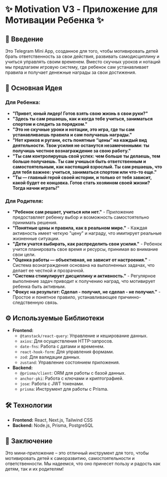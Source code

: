 # ✨ Motivation V3 - Приложение для Мотивации Ребенка ✨

## 🚀 Введение

Это Telegram Mini App, созданное для того, чтобы мотивировать детей брать ответственность за свои действия, развивать самодисциплину и учиться управлять своим временем.  Вместо скучных уроков и нотаций мы предлагаем игровую систему, где ребенок сам устанавливает правила и получает денежные награды за свои достижения. 

## 🎯 Основная Идея

### Для Ребенка:

*   **"Привет, юный лидер! Готов взять свою жизнь в свои руки?"**
*   **"Здесь ты сам решаешь, как и когда тебе учиться, заниматься спортом и следить за порядком."**
*   **"Это не скучные уроки и нотации, это игра, где ты сам устанавливаешь правила и сам получаешь награды."**
*   **"Нет криков и ругани, есть понятные “цены” на каждый вид деятельности. Твои усилия не останутся незамеченными: ты получишь честное вознаграждение за свою работу."**
*   **"Ты сам контролируешь свой успех: чем больше ты делаешь, тем больше получаешь. Ты сам учишься быть ответственным и самостоятельным, как настоящий взрослый. Ты сам решаешь, что для тебя важнее: учиться, заниматься спортом или что-то еще."**
*   **"Ты — главный герой своей истории, и только от тебя зависит, какой будет ее концовка. Готов стать хозяином своей жизни? Тогда начни играть!"**

### Для Родителя:

*   **"Ребенок сам решает, учиться или нет."** -  Приложение предоставляет ребенку выбор и возможность самостоятельно принимать решения.
*   **"Понятные цены и правила, как в реальном мире."** - Каждая активность имеет четкую "цену" и награду, что имитирует реальные жизненные ситуации.
*  **"Дети учатся выбирать, как распределить свои усилия."** - Ребенок учится планировать свое время и ресурсы, принимая во внимание свои цели.
*   **"Оценка работы — объективная, не зависит от настроения."** - Система вознаграждения основана на выполненных задачах, что делает ее честной и прозрачной.
*   **"Система стимулирует дисциплину и активность."** - Регулярное выполнение задач приводит к получению наград, что мотивирует ребенка быть активным.
*  **"Фокус на результат: Сделал - получил, не сделал - не получил."** - Простое и понятное правило, устанавливающее причинно-следственную связь.

## ⚙️ Используемые Библиотеки

*   **Frontend:**
    *   `@tanstack/react-query`: Управление и кеширование данных.
    *   `axios`: Для осуществления HTTP-запросов.
    *   `date-fns`:  Работа с датами и временем.
    *   `react-hook-form`: Для управления формами.
    *   `zod`:  Для валидации данных.
    *   `zustand`:  Управление состоянием приложения.
*   **Backend:**
    *   `@prisma/client`:  ORM для работы с базой данных.
    *   `anchor-pki`:  Работа с ключами и криптографией.
    *   `jose`: Работа с JWT токенами.
    *   `prisma`: Инструмент для работы с Prisma.

## 🛠️ Технологии

*   **Frontend:** React, Next.js, Tailwind CSS
*   **Backend:** Node.js, Prisma, PostgreSQL

## 📝 Заключение

Это мини-приложение – это отличный инструмент для того, чтобы мотивировать детей к саморазвитию, самостоятельности и ответственности.  Мы надеемся, что оно принесет пользу и радость как детям, так и их родителям!